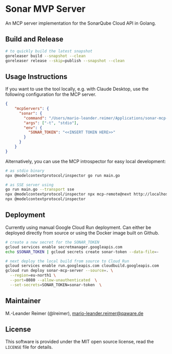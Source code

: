 # Sonar MVP Server

An MCP server implementation for the SonarQube Cloud API in Golang.

## Build and Release

```bash
# to quickly build the latest snapshot
goreleaser build --snapshot --clean
goreleaser release --skip=publish --snapshot --clean
```

## Usage Instructions

If you want to use the tool locally, e.g. with Claude Desktop, use the following
configuration for the MCP server.

```json
{
    "mcpServers": {
      "sonar": {
        "command": "/Users/mario-leander.reimer/Applications/sonar-mcp-server",
        "args": ["-t", "stdio"],
        "env": {
          "SONAR_TOKEN": "<<INSERT TOKEN HERE>>"
        }
      }
    }
}
```

Alternatively, you can use the MCP introspector for easy local development:
```bash
# as stdio binary
npx @modelcontextprotocol/inspector go run main.go

# as SSE server using 
go run main.go --transport sse
npx @modelcontextprotocol/inspector npx mcp-remote@next http://localhost:8080/sse
npx @modelcontextprotocol/inspector
```

## Deployment

Currently using manual Google Cloud Run deployment. Can either be deployed
directly from source or using the Docker image built on Github.

```bash
# create a new secret for the SONAR_TOKEN
gcloud services enable secretmanager.googleapis.com
echo $SONAR_TOKEN | gcloud secrets create sonar-token --data-file=-

# next deploy the local build from source to Cloud Run
gcloud services enable run.googleapis.com cloudbuild.googleapis.com
gcloud run deploy sonar-mcp-server --source=. \
  --region=eu-north1 \
  --port=8080 --allow-unauthenticated  \
  --set-secrets=SONAR_TOKEN=sonar-token  \
```

## Maintainer

M.-Leander Reimer (@lreimer), <mario-leander.reimer@qaware.de>

## License

This software is provided under the MIT open source license, read the `LICENSE`
file for details.
